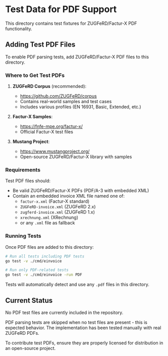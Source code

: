# Test Data for PDF Support

This directory contains test fixtures for ZUGFeRD/Factur-X PDF functionality.

## Adding Test PDF Files

To enable PDF parsing tests, add ZUGFeRD/Factur-X PDF files to this directory.

### Where to Get Test PDFs

1. **ZUGFeRD Corpus** (recommended):
   - https://github.com/ZUGFeRD/corpus
   - Contains real-world samples and test cases
   - Includes various profiles (EN 16931, Basic, Extended, etc.)

2. **Factur-X Samples**:
   - https://fnfe-mpe.org/factur-x/
   - Official Factur-X test files

3. **Mustang Project**:
   - https://www.mustangproject.org/
   - Open-source ZUGFeRD/Factur-X library with samples

### Requirements

Test PDF files should:
- Be valid ZUGFeRD/Factur-X PDFs (PDF/A-3 with embedded XML)
- Contain an embedded invoice XML file named one of:
  - `factur-x.xml` (Factur-X standard)
  - `ZUGFeRD-invoice.xml` (ZUGFeRD 2.x)
  - `zugferd-invoice.xml` (ZUGFeRD 1.x)
  - `xrechnung.xml` (XRechnung)
  - or any `.xml` file as fallback

### Running Tests

Once PDF files are added to this directory:

```bash
# Run all tests including PDF tests
go test -v ./cmd/einvoice

# Run only PDF-related tests
go test -v ./cmd/einvoice -run PDF
```

Tests will automatically detect and use any `.pdf` files in this directory.

## Current Status

No PDF test files are currently included in the repository.

PDF parsing tests are skipped when no test files are present - this is expected behavior. The implementation has been tested manually with real ZUGFeRD PDFs.

To contribute test PDFs, ensure they are properly licensed for distribution in an open-source project.
